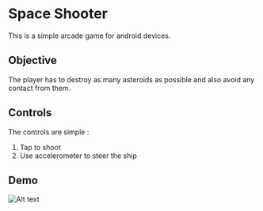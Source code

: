 # Space Shooter
This is a simple arcade game for android devices. 

## Objective


The player has to destroy as many asteroids as possible and also avoid any contact from them.


## Controls

The controls are simple :

1. Tap to shoot
2. Use accelerometer to steer the ship

## Demo
![Alt text](https://github.com/shivangchopra11/SpaceShooter/blob/master/ezgif.com-video-to-gif%20(2).gif)
